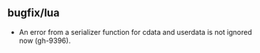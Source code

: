 ## bugfix/lua

* An error from a serializer function for cdata and userdata is not ignored now
  (gh-9396).
